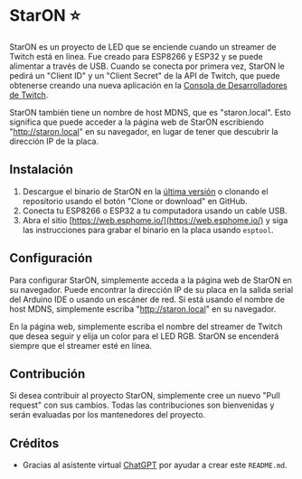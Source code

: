<html lang="es">


# StarON ⭐

StarON es un proyecto de LED que se enciende cuando un streamer de Twitch está en línea. Fue creado para ESP8266 y ESP32 y se puede alimentar a través de USB. Cuando se conecta por primera vez, StarON le pedirá un "Client ID" y un "Client Secret" de la API de Twitch, que puede obtenerse creando una nueva aplicación en la [Consola de Desarrolladores de Twitch](https://dev.twitch.tv/console/apps/create).

StarON también tiene un nombre de host MDNS, que es "staron.local". Esto significa que puede acceder a la página web de StarON escribiendo "http://staron.local" en su navegador, en lugar de tener que descubrir la dirección IP de la placa.

## Instalación

1. Descargue el binario de StarON en la [última versión](https://github.com/BiancaRerre/StarON-Twitch-LED-notificator/releases/tag/staron) o clonando el repositorio usando el botón "Clone or download" en GitHub.
2. Conecta tu ESP8266 o ESP32 a tu computadora usando un cable USB.
3. Abra el sitio [https://web.esphome.io/](https://web.esphome.io/) y siga las instrucciones para grabar el binario en la placa usando `esptool`.

## Configuración

Para configurar StarON, simplemente acceda a la página web de StarON en su navegador. Puede encontrar la dirección IP de su placa en la salida serial del Arduino IDE o usando un escáner de red. Si está usando el nombre de host MDNS, simplemente escriba "http://staron.local" en su navegador.

En la página web, simplemente escriba el nombre del streamer de Twitch que desea seguir y elija un color para el LED RGB. StarON se encenderá siempre que el streamer esté en línea.

## Contribución

Si desea contribuir al proyecto StarON, simplemente cree un nuevo "Pull request" con sus cambios. Todas las contribuciones son bienvenidas y serán evaluadas por los mantenedores del proyecto.

## Créditos

- Gracias al asistente virtual [ChatGPT](https://chat.openai.com/chat) por ayudar a crear este `README.md`.

